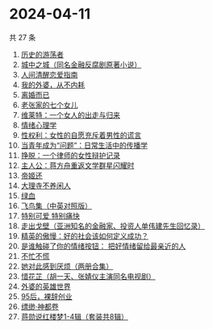 # 2024-04-11

共 27 条

<!-- BEGIN WEREAD -->
<!-- 最后更新时间 2024-04-11 22:01:16 +0800 -->
1. [历史的游荡者](https://weread.qq.com/web/bookDetail/26b32b30813ab8b6eg01227d)
1. [城中之城（同名金融反腐剧原著小说）](https://weread.qq.com/web/bookDetail/0fc32ea0813ab6c13g012065)
1. [人间清醒恋爱指南](https://weread.qq.com/web/bookDetail/15332d10813ab8a39g01765d)
1. [我的外婆，从不内耗](https://weread.qq.com/web/bookDetail/1b732f30813ab8b37g0121a2)
1. [离婚而已](https://weread.qq.com/web/bookDetail/c22325b0813ab8b32g014a88)
1. [老张家的七个女儿](https://weread.qq.com/web/bookDetail/12332100813ab8b6cg0155cf)
1. [维莱特：一个女人的出走与归来](https://weread.qq.com/web/bookDetail/65c32620813ab8a82g01257a)
1. [情绪心理学](https://weread.qq.com/web/bookDetail/e04327105cd087e047af284)
1. [性权利：女性的自愿充斥着男性的谎言](https://weread.qq.com/web/bookDetail/0b0324a0813ab8b2fg013c3e)
1. [当青年成为“问题”：日常生活中的传播学](https://weread.qq.com/web/bookDetail/bd032c40813ab8b4fg0118b0)
1. [挣脱：一个律师的女性辩护记录](https://weread.qq.com/web/bookDetail/7a532e50813ab7fedg010cfc)
1. [主人公：蒋方舟重返文学群星闪耀时](https://weread.qq.com/web/bookDetail/a9a32fd0813ab8b3cg0198aa)
1. [帝姬还](https://weread.qq.com/web/bookDetail/d78323b0813ab8b39g011bf4)
1. [大理寺不养闲人](https://weread.qq.com/web/bookDetail/e9432d60813ab8b39g010085)
1. [绿血](https://weread.qq.com/web/bookDetail/8f632130813ab86ccg012b3a)
1. [飞鸟集（中英对照版）](https://weread.qq.com/web/bookDetail/d8832880813ab8b0eg012786)
1. [特别可爱 特别痛快](https://weread.qq.com/web/bookDetail/11a32e307237179611aa8ec)
1. [走出戈壁（亚洲知名的金融家、投资人单伟建先生回忆录）](https://weread.qq.com/web/bookDetail/72732d90813ab8180g019cd0)
1. [精英的傲慢：好的社会该如何定义成功？](https://weread.qq.com/web/bookDetail/5d1320e072744bdc5d154db)
1. [是谁触碰了你的情绪按钮： 把好情绪留给最亲近的人](https://weread.qq.com/web/bookDetail/fb5323a0724b1404fb528b4)
1. [不忙不慌](https://weread.qq.com/web/bookDetail/db732dd0813ab86d0g01477c)
1. [她对此感到厌烦（两册合集）](https://weread.qq.com/web/bookDetail/e8732330813ab8a71g0131d1)
1. [惜花芷（胡一天、张婧仪主演同名电视剧）](https://weread.qq.com/web/bookDetail/3e5322805de0693e5700dab)
1. [外婆的英雄世界](https://weread.qq.com/web/bookDetail/af132330719d6201af1be0f)
1. [95后，裸辞创业](https://weread.qq.com/web/bookDetail/d0932f60813ab8b12g015d61)
1. [缥缈·神都卷](https://weread.qq.com/web/bookDetail/d5b32bb0721b08c8d5b7a1b)
1. [蒋勋说红楼梦1-4辑（套装共8辑）](https://weread.qq.com/web/bookDetail/27632a207165bb05276e811)
<!-- END WEREAD -->
